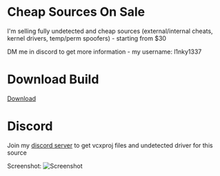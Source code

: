 
# Cheap Sources On Sale
I'm selling fully undetected and cheap sources (external/internal cheats, kernel drivers, temp/perm spoofers) - starting from $30

DM me in discord to get more information - my username: l1nky1337
# Download Build
[Download](https://discord.gg/YzpCypQyNw)
          
# Discord
Join my [discord server](https://discord.gg/YzpCypQyNw) to get vcxproj files and undetected driver for this source
		  
Screenshot:
![Screenshot](https://user-images.githubusercontent.com/104287840/214996773-b5d419f7-84f0-4d93-ae41-244c62ec6a31.png)
